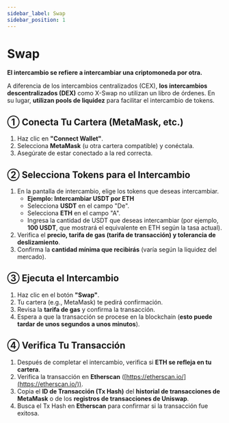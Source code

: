 ```yaml
---
sidebar_label: Swap
sidebar_position: 1
---
```


# Swap  

**El intercambio se refiere a intercambiar una criptomoneda por otra.**  

A diferencia de los intercambios centralizados (CEX), **los intercambios descentralizados (DEX)** como X-Swap no utilizan un libro de órdenes. En su lugar, **utilizan pools de liquidez** para facilitar el intercambio de tokens.  


## **① Conecta Tu Cartera (MetaMask, etc.)**  

1. Haz clic en **"Connect Wallet"**.  
2. Selecciona **MetaMask** (u otra cartera compatible) y conéctala.  
3. Asegúrate de estar conectado a la red correcta.  


## **② Selecciona Tokens para el Intercambio**  

1. En la pantalla de intercambio, elige los tokens que deseas intercambiar.  
   - **Ejemplo: Intercambiar USDT por ETH**  
   - Selecciona **USDT** en el campo "De".  
   - Selecciona **ETH** en el campo "A".  
   - Ingresa la cantidad de USDT que deseas intercambiar (por ejemplo, **100 USDT**, que mostrará el equivalente en ETH según la tasa actual).  
2. Verifica el **precio, tarifa de gas (tarifa de transacción) y tolerancia de deslizamiento**.  
3. Confirma la **cantidad mínima que recibirás** (varía según la liquidez del mercado).  


## **③ Ejecuta el Intercambio**  

1. Haz clic en el botón **"Swap"**.  
2. Tu cartera (e.g., MetaMask) te pedirá confirmación.  
3. Revisa la **tarifa de gas** y confirma la transacción.  
4. Espera a que la transacción se procese en la blockchain (**esto puede tardar de unos segundos a unos minutos**).  


## **④ Verifica Tu Transacción**  

1. Después de completar el intercambio, verifica si **ETH se refleja en tu cartera**.  
2. Verifica la transacción en **Etherscan** ([https://etherscan.io/](https://etherscan.io/)).  
3. Copia el **ID de Transacción (Tx Hash)** del **historial de transacciones de MetaMask** o de los **registros de transacciones de Uniswap**.  
4. Busca el Tx Hash en **Etherscan** para confirmar si la transacción fue exitosa.